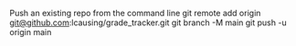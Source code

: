 Push an existing repo from the command line
git remote add origin git@github.com:lcausing/grade_tracker.git
git branch -M main
git push -u origin main
